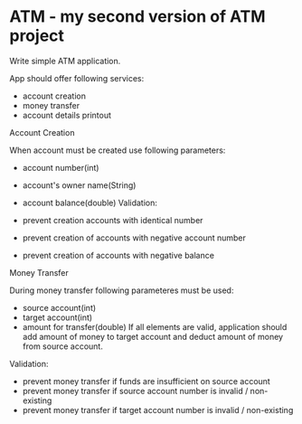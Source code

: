 # ATM - my second version of ATM project

Write simple ATM application.

App should offer following services:

- account creation
- money transfer
- account details printout

Account Creation

When account must be created use following parameters:

- account number(int)
- account's owner name(String)
- account balance(double)
Validation:

- prevent creation accounts with identical number
- prevent creation of accounts with negative account number
- prevent creation of accounts with negative balance

Money Transfer

During money transfer following parameteres must be used:

- source account(int)
- target account(int)
- amount for transfer(double)
If all elements are valid, application should add amount of money to target account and deduct amount of money from source account.

Validation:

- prevent money transfer if funds are insufficient on source account
- prevent money transfer if source account number is invalid / non-existing
- prevent money transfer if target account number is invalid / non-existing
